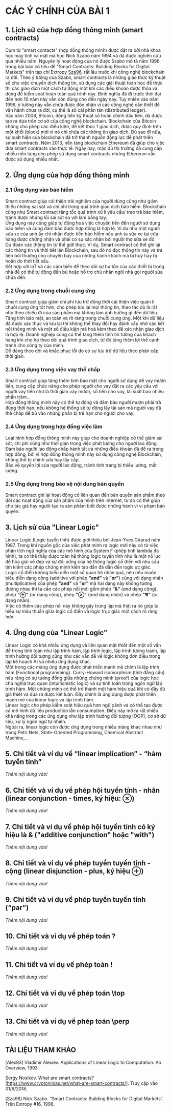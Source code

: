# CÁC Ý CHÍNH CỦA BÀI 1
## 1. Lịch sử của hợp đồng thông minh (smart contracts)
  Cụm từ "smart contacts" (hợp đồng thông minh) được đặt ra bởi nhà khoa học máy tính và mật mã học Nick Szabo năm 1994 và đã được nghiên cứu qua nhiều năm. Nguyên lý hoạt động của nó được Szabo mô tả năm 1996 trong bài báo có tiêu đề "Smart Contracts: Building Blocks for Digital Markets" trên tạp chí Extropy [Sza96](Bai_1.md#t%C3%80i-li%E1%BB%86u-tham-kh%E1%BA%A2o), rất lâu trước khi công nghệ blockchain ra đời. Theo ý tưởng của Szabo, smart contracts là những giao thức kỹ thuật số cho việc chuyển dịch thông tin, sử dụng các giải thuật toán học để thực thi các giao dịch một cách tự động một khi các điều khoản được thỏa và dùng để kiểm soát hoàn toàn quá trình này. Định nghĩa đã đi trước thời đại đến hơn 10 năm này vẫn còn đúng cho đến ngày nay. Tuy nhiên vào năm 1996, ý tưởng này vẫn chưa được đón nhận vì các công nghệ cần thiết để vận hành chưa ra đời, cụ thể là sổ cái phân tán (distributed ledger). <br />
  Vào năm 2008, Bitcoin, đồng tiền kỹ thuật số hoàn chỉnh đầu tiên, đã được tạo ra dựa trên cơ sở của công nghệ blockchain. Blockchain của Bitcoin không cho phép các điều kiện, để kết thúc 1 giao dịch, được quy định trên một khối (block) mới vì nó chỉ chứa các thông tin giao dịch. Dù sao đi nữa, sự xuất hiện của blockchain đã trở thành nguồn động lực để phát triển smart contracts. Năm 2013, nền tảng blockchain Ethereum đã giúp cho việc đưa smart contracts vào thực tế. Ngày nay, mặc dù thị trường đã cung cấp nhiều nền tảng cho phép sử dụng smart contracts nhưng Ethereum vẫn được sử dụng nhiều nhất. <br/>
## 2. Ứng dụng của hợp đồng thông minh
### 2.1 Ứng dụng vào bảo hiểm
  Smart contract giúp cải thiện trải nghiệm của người dùng cũng như giảm thiểu những sai sót và chi phí trong quá trình giao dịch bảo hiểm. Blockchain cũng như Smart contract tăng tốc quá trình xử lí yêu cầu/ trao trả bảo hiểm, tránh được những lỗi sai sót so với làm bằng tay.<br />
  Ứng dụng này cũng giúp tự động hoá việc chuyển tiền đến người sử dụng bảo hiểm và cũng đảm bảo được hợp đồng là hợp lệ. Ví dụ như một người sửa xe của anh ấy chỉ nhận được tiền bảo hiểm nếu anh ta sửa xe tại cửa hàng được chứng nhận và phải có sự xác nhận bởi người thợ sửa xe đó.<br />
  Dự đoán các thông tin từ thế giới thực. Ví dụ, Smart contract có thể ghi lại các thông tin về thời tiết lên Blockchain, sau đó nó đọc thông tin này và trả tiền bồi thường cho chuyến bay của những hành khách mà bị huỷ hay bị hoãn do thời tiết xấu.<br />
  Kết hợp với IoT và các cảm biến để theo dõi sự hư tổn của các thiết bị trong nhà để có thể tự động đền bù hoặc hỗ trợ chủ nhân ngôi nhà gọi người sửa chữa đến.<br />
### 2.2 Ứng dụng trong chuỗi cung ứng   
  Smart contract giúp giảm chi phí lưu trữ đồng thời cải thiện việc quản lí chuỗi cung ứng tốt hơn, cho phép lưu lại mọi thông tin, thao tác dù là rất nhỏ theo chiều đi của sản phẩm mà không làm ảnh hưởng gì đến dữ liệu.<br />
  Tăng tính bảo mật, an toàn và rõ ràng trong chuỗi cung ứng. Một khi dữ liệu đã được xác thực và lưu lại thì không thể thay đổi hay đánh cắp nhờ các kết nối thông minh và một số điều kiện mã hoá kèm theo để xác nhận giao dịch là hợp lệ. Doanh nghiệp cũng có thể tăng thêm tính tin tưởng của khách hàng khi cho họ theo dõi quá trình giao dịch, từ đó tăng thêm lợi thế cạnh tranh cho công ty của mình.<br />
  Dễ dàng theo dõi và khắc phục lỗi do có sự lưu trữ dữ liệu theo phân cấp thời gian.<br />
### 2.3 Ứng dụng trong việc vay thế chấp
  Smart contract giúp tăng thêm tính bảo mật cho người sử dụng để vay mượn tiền, cung cấp chức năng cho phép người cho vay đặt ra các yêu cầu với người vay tiền như là thời gian vay mượn, số tiền cho vay, lãi suất bao nhiêu phần trăm... <br />
  Hợp đồng thông minh này có thể tự động và đảm bảo người mượn phải trả đúng thời hạn, nếu không hệ thống sẽ tự động lấy tài sản mà người vay đã thế chấp để bù vào những phần bị trễ hạn cho người cho vay.<br />
### 2.4 Ứng dụng trong hợp đồng việc làm
  Loại hình hợp đồng thông minh này giúp cho doanh nghiệp có thể giảm sai sót, chi phí cũng như thời gian trong việc phát lương cho người lao động.<br />
  Đảm bảo người lao động chấp hành tất cả những điều khoản đã đề ra trong hợp đồng, bởi vì hợp đồng thông minh này sử dụng công nghệ Blockchain, không thể bị chỉnh sửa hay lấy cắp.<br />
  Bảo vệ quyền lợi của người lao động, tránh tình trạng bị thiếu lương, mất lương.<br />
### 2.5 Ứng dụng trong bảo vệ nội dung bản quyền
  Smart contract ghi lại hoạt động có liên quan đến bản quyền sản phẩm,theo dõi các hoạt động của sản phẩm của mình trên internet, từ đó có thể giúp cho tác giả hay người tạo ra sản phẩm biết được những hành vi vi phạm bản quyền.<br />
## 3. Lịch sử của "Linear Logic"
  Linear Logic (Logic tuyến tính) được giới thiệu bởi Jean-Yves Girarad năm 1987. Trong khi nguồn gốc của việc phát minh ra logic mới này có từ việc phân tích ngữ nghĩa của các mô hình của System F (phép tính lambda đa hình), ta có thể thầy được toàn hệ thống logic tuyến tính như là một nỗ lực để hòa giải vẻ đẹp và sự đối xứng của hệ thống logic cổ điển với nhu cầu tìm kiếm các phép chứng minh kiến tạo dẩn đã dẫn đến logic ực giác. <br/>
  Logic cổ điển không biểu diễn một số quan hệ nhân quả, nên nếu muốn biểu diễn dạng cộng (additive với phép <b>"and"</b> và <b>"or"</b>) cùng với dạng nhân (multiplicative) của phép <b>"and"</b> và <b>"or"</b> mà hai dạng này không tương đương nhau thì ta cần các phép nối mới gồm phép <b>"&"</b> (<i>and</i> dạng cộng), phép <b>"⊕"</b> (<i>or</i> dạng cộng),  phép <b>"⊗"</b> (<i>and</i> dạng nhân) và phép <b>"⅋"</b> (<i>or</i> dạng nhân).<br/>
  Việc có thêm các phép nối này không gây trùng lặp mà thật ra nó giúp ta hiểu sự mâu thuẩn giữa logic cổ điển và logic trục giác một cách rõ ràng hơn. 
## 4. Ứng dụng của "Linear Logic"
  Linear Logic có khá nhiều ứng dụng và liên quan mật thiết đến một số vấn đề trong tính toán như lập trình hàm, lập trình logic, lập trình tương tranh, lập trình hướng đối tượng cũng như các vấn đề về logic không đơn điệu trong lập kế hoạch AI và nhiều ứng dụng khác.<br/>
  Một trong các mảng ứng dụng được phát triển mạnh mẽ chính là lập trình hàm (Functional programming). Curry-Howard isomorphism (tính đẳng cấu) nêu rằng có sự tương đồng giữa những chứng minh (proof) của logic học chủ nghĩa trực quan (intuitionistic logic) và sự tính toán trong ngôn ngữ lập trình hàm. Một chứng minh có thể trở thành một hàm hiệu quả khi có đầy đủ giả thiết và đưa ra được kết luận. Đây chính là ứng dụng được phát triển mạnh mẽ của linear logic và lập trình hàm.<br/>
  Linear logic cho phép kiểm soát hiệu quả hơn ngữ cảnh và có thể tạo được cả mô hình dữ liệu production lẫn consumption. Điều này mở ra rất nhiều khả năng trong các ứng dụng như lập trình hướng đối tượng (OOP), cơ sở dữ liệu, xử lý ngôn ngữ tự nhiên.<br/>
  Ngoài ra, linear logic còn được ứng dụng trong nhiều mảng khác nhau như trong Petri Nets, State-Oriented Programming, Chemical Abstract Machine,...
## 5. Chi tiết và ví dụ về “linear implication” - “hàm tuyến tính”
  _Thêm nội dung vào!_
## 6. Chi tiết và ví dụ về phép hội tuyến tính - nhân (linear conjunction - times, ký hiệu: ⊗)
  _Thêm nội dung vào!_
## 7. Chi tiết và ví dụ về phép hội tuyến tính có ký hiệu là & ("additive conjunction" hoặc "with")
  _Thêm nội dung vào!_
## 8. Chi tiết và ví dụ về phép tuyển tuyến tính - cộng (linear disjunction - plus, ký hiệu ⊕)
  _Thêm nội dung vào!_
## 9. Chi tiết và ví dụ về phép tuyển tuyến tính (“par”)
  _Thêm nội dung vào!_
## 10. Chi tiết và ví dụ về phép toán ?
  _Thêm nội dung vào!_
## 11. Chi tiết và ví dụ về phép toán !
  _Thêm nội dung vào!_
## 12. Chi tiết và ví dụ về phép toán \top
  _Thêm nội dung vào!_
## 13. Chi tiết và ví dụ về phép toán \perp
  _Thêm nội dung vào!_
## TÀI LIỆU THAM KHẢO
  [Alex93] Vladimir Alexiev. Applications of Linear Logic to Computation: An Overview, 1993  
  
  Sergy Nosikov. What are smart contracts?  
  [https://www.cryptoninjas.net/what-are-smart-contracts/]. Truy cập vào 01/6/2018.  
  
  [Sza96] Nick Szabo. “Smart Contracts: Building Blocks for Digital Markets“. Trên Extropy #16, 1996.  
  
  

